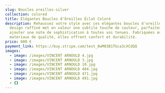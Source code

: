 ```yaml
---
slug: Boucles oreilles-silver
collection: colored
title: Élégantes Boucles d'Oreilles Éclat Coloré
description: Rehaussez votre style avec ces élégantes boucles d'oreilles. Leur
  design raffiné met en valeur une subtile touche de couleur, parfaites pour
  ajouter une note de sophistication à toutes vos tenues. Fabriquées avec des
  matériaux de qualité, elles offrent confort et durabilité.
price: 600 €
payment_link: https://buy.stripe.com/test_8wM03B1TGca3cXCdQQ
images:
  - image: /images/VINCENT ARNOULD 4.jpg
  - image: /images/VINCENT ARNOULD 3.jpg
  - image: /images/VINCENT ARNOULD 10.jpg
  - image: /images/VINCENT ARNOULD 484.jpg
  - image: /images/VINCENT ARNOULD 471.jpg
  - image: /images/VINCENT ARNOULD 491.jpg
  - {}
---
```


